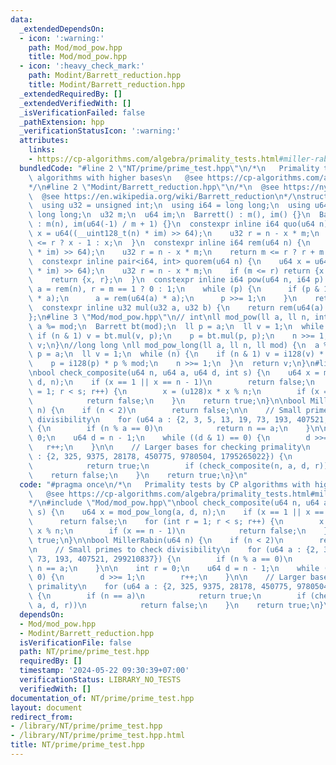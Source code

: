 ```yaml
---
data:
  _extendedDependsOn:
  - icon: ':warning:'
    path: Mod/mod_pow.hpp
    title: Mod/mod_pow.hpp
  - icon: ':heavy_check_mark:'
    path: Modint/Barrett_reduction.hpp
    title: Modint/Barrett_reduction.hpp
  _extendedRequiredBy: []
  _extendedVerifiedWith: []
  _isVerificationFailed: false
  _pathExtension: hpp
  _verificationStatusIcon: ':warning:'
  attributes:
    links:
    - https://cp-algorithms.com/algebra/primality_tests.html#miller-rabin-primality-test
  bundledCode: "#line 2 \"NT/prime/prime_test.hpp\"\n/*\n   Primality tests by CP\
    \ algorithms with higher bases\n   @see https://cp-algorithms.com/algebra/primality_tests.html#miller-rabin-primality-test\n\
    */\n#line 2 \"Modint/Barrett_reduction.hpp\"\n/*\n  @see https://nyaannyaan.github.io/library/modint/barrett-reduction.hpp\n\
    \  @see https://en.wikipedia.org/wiki/Barrett_reduction\n*/\nstruct Barrett {\n\
    \  using u32 = unsigned int;\n  using i64 = long long;\n  using u64 = unsigned\
    \ long long;\n  u32 m;\n  u64 im;\n  Barrett() : m(), im() {}\n  Barrett(int n)\
    \ : m(n), im(u64(-1) / m + 1) {}\n  constexpr inline i64 quo(u64 n) {\n    u64\
    \ x = u64((__uint128_t(n) * im) >> 64);\n    u32 r = n - x * m;\n    return m\
    \ <= r ? x - 1 : x;\n  }\n  constexpr inline i64 rem(u64 n) {\n    u64 x = u64((__uint128_t(n)\
    \ * im) >> 64);\n    u32 r = n - x * m;\n    return m <= r ? r + m : r;\n  }\n\
    \  constexpr inline pair<i64, int> quorem(u64 n) {\n    u64 x = u64((__uint128_t(n)\
    \ * im) >> 64);\n    u32 r = n - x * m;\n    if (m <= r) return {x - 1, r + m};\n\
    \    return {x, r};\n  }\n  constexpr inline i64 pow(u64 n, i64 p) {\n    u32\
    \ a = rem(n), r = m == 1 ? 0 : 1;\n    while (p) {\n      if (p & 1) r = rem(u64(r)\
    \ * a);\n      a = rem(u64(a) * a);\n      p >>= 1;\n    }\n    return r;\n  }\n\
    \  constexpr inline u32 mul(u32 a, u32 b) {\n    return rem(u64(a) * b);\n  }\n\
    };\n#line 3 \"Mod/mod_pow.hpp\"\n// int\nll mod_pow(ll a, ll n, int mod) {\n \
    \ a %= mod;\n  Barrett bt(mod);\n  ll p = a;\n  ll v = 1;\n  while (n) {\n   \
    \ if (n & 1) v = bt.mul(v, p);\n    p = bt.mul(p, p);\n    n >>= 1;\n  }\n  return\
    \ v;\n}\n//long long \nll mod_pow_long(ll a, ll n, ll mod) {\n  a %= mod;\n  ll\
    \ p = a;\n  ll v = 1;\n  while (n) {\n    if (n & 1) v = i128(v) * p % mod;\n\
    \    p = i128(p) * p % mod;\n    n >>= 1;\n  }\n  return v;\n}\n#line 7 \"NT/prime/prime_test.hpp\"\
    \nbool check_composite(u64 n, u64 a, u64 d, int s) {\n    u64 x = mod_pow_long(a,\
    \ d, n);\n    if (x == 1 || x == n - 1)\n        return false;\n    for (int r\
    \ = 1; r < s; r++) {\n        x = (u128)x * x % n;\n        if (x == n - 1)\n\
    \            return false;\n    }\n    return true;\n}\n\nbool MillerRabin(u64\
    \ n) {\n    if (n < 2)\n        return false;\n\n    // Small primes to check\
    \ divisibility\n    for (u64 a : {2, 3, 5, 13, 19, 73, 193, 407521, 299210837})\
    \ {\n        if (n % a == 0)\n            return n == a;\n    }\n\n    int r =\
    \ 0;\n    u64 d = n - 1;\n    while ((d & 1) == 0) {\n        d >>= 1;\n     \
    \   r++;\n    }\n\n    // Larger bases for checking primality\n    for (u64 a\
    \ : {2, 325, 9375, 28178, 450775, 9780504, 1795265022}) {\n        if (n == a)\n\
    \            return true;\n        if (check_composite(n, a, d, r))\n        \
    \    return false;\n    }\n    return true;\n}\n"
  code: "#pragma once\n/*\n   Primality tests by CP algorithms with higher bases\n\
    \   @see https://cp-algorithms.com/algebra/primality_tests.html#miller-rabin-primality-test\n\
    */\n#include \"Mod/mod_pow.hpp\"\nbool check_composite(u64 n, u64 a, u64 d, int\
    \ s) {\n    u64 x = mod_pow_long(a, d, n);\n    if (x == 1 || x == n - 1)\n  \
    \      return false;\n    for (int r = 1; r < s; r++) {\n        x = (u128)x *\
    \ x % n;\n        if (x == n - 1)\n            return false;\n    }\n    return\
    \ true;\n}\n\nbool MillerRabin(u64 n) {\n    if (n < 2)\n        return false;\n\
    \n    // Small primes to check divisibility\n    for (u64 a : {2, 3, 5, 13, 19,\
    \ 73, 193, 407521, 299210837}) {\n        if (n % a == 0)\n            return\
    \ n == a;\n    }\n\n    int r = 0;\n    u64 d = n - 1;\n    while ((d & 1) ==\
    \ 0) {\n        d >>= 1;\n        r++;\n    }\n\n    // Larger bases for checking\
    \ primality\n    for (u64 a : {2, 325, 9375, 28178, 450775, 9780504, 1795265022})\
    \ {\n        if (n == a)\n            return true;\n        if (check_composite(n,\
    \ a, d, r))\n            return false;\n    }\n    return true;\n}\n"
  dependsOn:
  - Mod/mod_pow.hpp
  - Modint/Barrett_reduction.hpp
  isVerificationFile: false
  path: NT/prime/prime_test.hpp
  requiredBy: []
  timestamp: '2024-05-22 09:30:39+07:00'
  verificationStatus: LIBRARY_NO_TESTS
  verifiedWith: []
documentation_of: NT/prime/prime_test.hpp
layout: document
redirect_from:
- /library/NT/prime/prime_test.hpp
- /library/NT/prime/prime_test.hpp.html
title: NT/prime/prime_test.hpp
---
```

